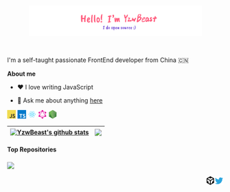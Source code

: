 <p align="center"><a href="https://anuraghazra.github.io"><img width="80%" alt="Hello, I'm Anurag. I do open source!" src="./assets/gh-readme-header.png" /></a></p>

<br />

I'm a self-taught passionate FrontEnd developer from China 🇨🇳

**About me**


- ❤️ I love writing JavaScript

- 💬 Ask me about anything [here](https://github.com/yzwbeast/yzwbeast/issues)

<code><img height="20" alt="javascript" src="https://raw.githubusercontent.com/github/explore/80688e429a7d4ef2fca1e82350fe8e3517d3494d/topics/javascript/javascript.png"></code>
<code><img height="20" alt="typescript" src="https://raw.githubusercontent.com/github/explore/80688e429a7d4ef2fca1e82350fe8e3517d3494d/topics/typescript/typescript.png"></code>
<code><img height="20" alt="react" src="https://raw.githubusercontent.com/github/explore/80688e429a7d4ef2fca1e82350fe8e3517d3494d/topics/react/react.png"></code>
<code><img height="20" alt="graphql" src="https://raw.githubusercontent.com/github/explore/5c058a388828bb5fde0bcafd4bc867b5bb3f26f3/topics/graphql/graphql.png"></code>
<code><img height="20" alt="nodejs" src="https://raw.githubusercontent.com/github/explore/80688e429a7d4ef2fca1e82350fe8e3517d3494d/topics/nodejs/nodejs.png"></code>    


| <a href="https://github.com/yzwbeast/yzwbeast.github.io"><img align="center" src="https://github-readme-stats.vercel.app/api?username=yzwbeast&show_icons=true&include_all_commits=true&theme=buefy&hide_border=true" alt="YzwBeast's github stats" /></a> | <a href="https://github.com/yzwbeast/yzwbeast.github.io"><img align="center" src="https://github-readme-stats.vercel.app/api/top-langs/?username=yzwbeast&layout=compact&theme=buefy&hide_border=true" /></a> |
| ------------- | ------------- |

#### Top Repositories


<a href="https://github.com/yzwbeast/yzwbeast.github.io">
  <img align="center" src="https://github-readme-stats.vercel.app/api/pin/?username=yzwbeast&repo=yzwbeast.github.io&theme=buefy" />
</a>

<br />
<br />

<a href="https://twitter.com/yzwbeast">
  <img align="right" alt="Yzw Beast | Twitter" width="21px" src="https://raw.githubusercontent.com/yzwbeast/yzwbeast/master/assets/twitter.svg" />
</a>
<a href="https://codesandbox.io/u/yzwbeast">
  <img align="right" alt="Yzw Beast | CodeSandbox" width="20px" src="https://raw.githubusercontent.com/yzwbeast/yzwbeast/master/assets/codesandbox.svg" />
</a>
